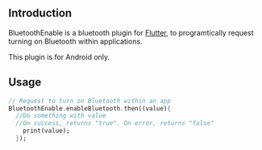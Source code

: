 ## Introduction

BluetoothEnable is a bluetooth plugin for [Flutter](http://www.flutter.io), to programtically request turning on Bluetooth within applications.

This plugin is for Android only.

## Usage
```dart
// Request to turn on Bluetooth within an app
BluetoothEnable.enableBluetooth.then((value){
  //Do something with value
  //On success, returns "true". On error, returns "false"
    print(value);
  });  
```